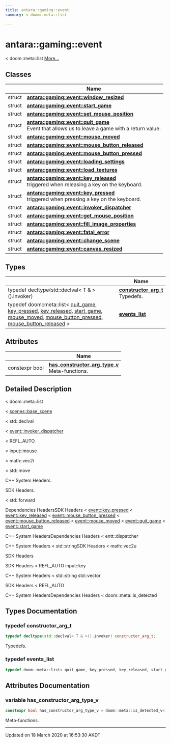 ```yaml
---
title: antara::gaming::event
summary: < doom::meta::list  

---
```


# antara::gaming::event




< doom::meta::list  [More...](#detailed-description)






## Classes

|                | Name           |
| -------------- | -------------- |
| struct | **[antara::gaming::event::window_resized](Classes/structantara_1_1gaming_1_1event_1_1window__resized.md)**  |
| struct | **[antara::gaming::event::start_game](Classes/structantara_1_1gaming_1_1event_1_1start__game.md)**  |
| struct | **[antara::gaming::event::set_mouse_position](Classes/structantara_1_1gaming_1_1event_1_1set__mouse__position.md)**  |
| struct | **[antara::gaming::event::quit_game](Classes/structantara_1_1gaming_1_1event_1_1quit__game.md)** <br>Event that allows us to leave a game with a return value.  |
| struct | **[antara::gaming::event::mouse_moved](Classes/structantara_1_1gaming_1_1event_1_1mouse__moved.md)**  |
| struct | **[antara::gaming::event::mouse_button_released](Classes/structantara_1_1gaming_1_1event_1_1mouse__button__released.md)**  |
| struct | **[antara::gaming::event::mouse_button_pressed](Classes/structantara_1_1gaming_1_1event_1_1mouse__button__pressed.md)**  |
| struct | **[antara::gaming::event::loading_settings](Classes/structantara_1_1gaming_1_1event_1_1loading__settings.md)**  |
| struct | **[antara::gaming::event::load_textures](Classes/structantara_1_1gaming_1_1event_1_1load__textures.md)**  |
| struct | **[antara::gaming::event::key_released](Classes/structantara_1_1gaming_1_1event_1_1key__released.md)** <br>triggered when releasing a key on the keyboard.  |
| struct | **[antara::gaming::event::key_pressed](Classes/structantara_1_1gaming_1_1event_1_1key__pressed.md)** <br>triggered when pressing a key on the keyboard.  |
| struct | **[antara::gaming::event::invoker_dispatcher](Classes/structantara_1_1gaming_1_1event_1_1invoker__dispatcher.md)**  |
| struct | **[antara::gaming::event::get_mouse_position](Classes/structantara_1_1gaming_1_1event_1_1get__mouse__position.md)**  |
| struct | **[antara::gaming::event::fill_image_properties](Classes/structantara_1_1gaming_1_1event_1_1fill__image__properties.md)**  |
| struct | **[antara::gaming::event::fatal_error](Classes/structantara_1_1gaming_1_1event_1_1fatal__error.md)**  |
| struct | **[antara::gaming::event::change_scene](Classes/structantara_1_1gaming_1_1event_1_1change__scene.md)**  |
| struct | **[antara::gaming::event::canvas_resized](Classes/structantara_1_1gaming_1_1event_1_1canvas__resized.md)**  |

## Types

|                | Name           |
| -------------- | -------------- |
| typedef decltype(std::declval< T & >().invoker) | **[constructor_arg_t](Namespaces/namespaceantara_1_1gaming_1_1event.md#typedef-constructor_arg_t)** <br>Typedefs.  |
| typedef doom::meta::list< [quit_game](Classes/structantara_1_1gaming_1_1event_1_1quit__game.md), [key_pressed](Classes/structantara_1_1gaming_1_1event_1_1key__pressed.md), [key_released](Classes/structantara_1_1gaming_1_1event_1_1key__released.md), [start_game](Classes/structantara_1_1gaming_1_1event_1_1start__game.md), [mouse_moved](Classes/structantara_1_1gaming_1_1event_1_1mouse__moved.md), [mouse_button_pressed](Classes/structantara_1_1gaming_1_1event_1_1mouse__button__pressed.md), [mouse_button_released](Classes/structantara_1_1gaming_1_1event_1_1mouse__button__released.md) > | **[events_list](Namespaces/namespaceantara_1_1gaming_1_1event.md#typedef-events_list)**  |


## Attributes

|                | Name           |
| -------------- | -------------- |
| constexpr bool | **[has_constructor_arg_type_v](Namespaces/namespaceantara_1_1gaming_1_1event.md#variable-has_constructor_arg_type_v)** <br>Meta-functions.  |



## Detailed Description

< doom::meta::list 

























< [scenes::base_scene](Classes/classantara_1_1gaming_1_1scenes_1_1base__scene.md)

< std::declval

< [event::invoker_dispatcher](Classes/structantara_1_1gaming_1_1event_1_1invoker__dispatcher.md)

< REFL_AUTO

< input::mouse

< math::vec2i

< std::move

C++ System Headers.

SDK Headers.

< std::forward

Dependencies HeadersSDK Headers < [event::key_pressed](Classes/structantara_1_1gaming_1_1event_1_1key__pressed.md) < [event::key_released](Classes/structantara_1_1gaming_1_1event_1_1key__released.md) < [event::mouse_button_pressed](Classes/structantara_1_1gaming_1_1event_1_1mouse__button__pressed.md) < [event::mouse_button_released](Classes/structantara_1_1gaming_1_1event_1_1mouse__button__released.md) < [event::mouse_moved](Classes/structantara_1_1gaming_1_1event_1_1mouse__moved.md) < [event::quit_game](Classes/structantara_1_1gaming_1_1event_1_1quit__game.md) < [event::start_game](Classes/structantara_1_1gaming_1_1event_1_1start__game.md)

C++ System HeadersDependencies Headers < entt::dispatcher

C++ System Headers < std::stringSDK Headers < math::vec2u

SDK Headers

SDK Headers < REFL_AUTO input::key

C++ System Headers < std::string std::vector

SDK Headers < REFL_AUTO

C++ System HeadersDependencies Headers < doom::meta::is_detected 



## Types Documentation

### typedef constructor_arg_t

```cpp
typedef decltype(std::declval< T & >().invoker) constructor_arg_t;
```

Typedefs. 



























### typedef events_list

```cpp
typedef doom::meta::list< quit_game, key_pressed, key_released, start_game, mouse_moved, mouse_button_pressed, mouse_button_released > events_list;
```






























## Attributes Documentation

### variable has_constructor_arg_type_v

```cpp
constexpr bool has_constructor_arg_type_v = doom::meta::is_detected_v<[constructor_arg_t](Namespaces/namespaceantara_1_1gaming_1_1event.md#typedef-constructor_arg_t), T>;
```

Meta-functions. 






























-------------------------------

Updated on 18 March 2020 at 16:53:30 AKDT